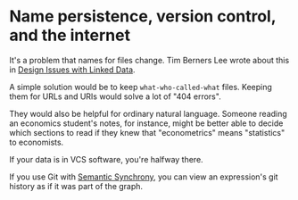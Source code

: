 # Name persistence, version control, and the internet

It's a problem that names for files change. Tim Berners Lee wrote about this in [Design Issues with Linked Data](https://www.w3.org/DesignIssues/LinkedData.html).

A simple solution would be to keep `what-who-called-what` files. Keeping them for URLs and URIs would solve a lot of "404 errors".

They would also be helpful for ordinary natural language. Someone reading an economics student's notes, for instance, might be better able to decide which sections to read if they knew that "econometrics" means "statistics" to economists.

If your data is in VCS software, you're halfway there.

If you use Git with [Semantic Synchrony](https://github.com/synchrony/smsn/wiki), you can view an expression's git history as if it was part of the graph.

